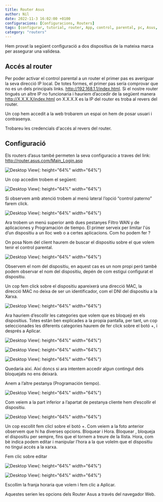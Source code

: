 ```yaml
---
title: Router Asus
author: Nil
date: 2022-11-3 16:02:00 +0100
configuracions: [Configuracions, Routers]
tags: [configurar, tutorial, router, App, control, parental, pc, Asus, acces, xarxa, dispositiu, restringir, escrit per Nil, 3 de Novembre de 2022, cable, Wifi, IP, IPv6, MAC, Android]
category: "routers"
---
```


Hem provat la següent configuració a dos dispositius de la mateixa marca per assegurar una validesa.

## Accés al router
Per poder activar el control parental a un router el primer pas es averiguar la seva direcció IP local. De totes formes, el primer pas sería comprovar que no es un dels principals links.
http://192.168.1.1/index.html. Si el nostre router tingués un altre IP no funcionaria i hauriem d’accedir de la següent manera http://X.X.X.X/index.html on X.X.X.X es la IP del router es troba al revers del router.

Un cop hem accedit a la web trobarem un espai on hem de posar usuari i contrasenya.

Trobareu les credencials d'accés al revers del router.

## Configuració
Els routers d’asus també permeten la seva configuracio a traves del link: http://router.asus.com/Main_Login.asp

![Desktop View](/assets/img/2022-11-3-router-asus/image3.png){: height="64%" width="64%"}

Un cop accedim trobem el següent:

![Desktop View](/assets/img/2022-11-3-router-asus/image1.png){: height="64%" width="64%"}

Si observem amb atenció trobem al menú lateral l’opció “control paterno” farem click.

![Desktop View](/assets/img/2022-11-3-router-asus/image11.png){: height="64%" width="64%"}

Ara trobem un menú superior amb dues pestanyes Filtro WAN y de aplicaciones y Programación de tiempo.
El primer serveix per limitar l'ús d’un dispositiu a un lloc web o a certes aplicacions. Com ho podem fer ?

On posa Nom del client haurem de buscar el dispositiu sobre el que volem tenir el control parental.

![Desktop View](/assets/img/2022-11-3-router-asus/image4.png){: height="64%" width="64%"}

Observem el nom del dispositiu, en aquest cas es un nom propi peró tambè podem observar el nom del dispositiu, depén de com estigui configurat el dispositiu.

Un cop fem click sobre el dispositiu apareixerà una direcció MAC, la direcció MAC no deixa de ser un identificador, com el DNI del dispositiu a la Xarxa.

![Desktop View](/assets/img/2022-11-3-router-asus/image12.png){: height="64%" width="64%"}

Ara hauriem d’escollir les categories que volem que es bloqueji en els dispositius. Totes estàn ben explicades a la propia pantalla, per tant, un cop seleccionades les diferents categories haurem de fer click sobre el botó +, i després a Aplicar.

![Desktop View](/assets/img/2022-11-3-router-asus/image8.png){: height="64%" width="64%"}

![Desktop View](/assets/img/2022-11-3-router-asus/image2.png){: height="64%" width="64%"}

![Desktop View](/assets/img/2022-11-3-router-asus/image7.png){: height="64%" width="64%"}

Quedaria així. Així doncs si ara intentem accedir algun contingut dels bloquejats no ens deixarà.

Anem a l’altre pestanya (Programación tiempo).

![Desktop View](/assets/img/2022-11-3-router-asus/image10.png){: height="64%" width="64%"}

Com veiem a la part inferior a l’apartat de pestanya cliente hem d’escollir el dispositiu.

![Desktop View](/assets/img/2022-11-3-router-asus/image6.png){: height="64%" width="64%"}

Un cop escollit fem clicl sobre el botó +.
Com veiem a la foto anterior observem que hi ha diverses opcions. Bloquear i Hora.
Bloquear , bloqueja el dispositiu per sempre, fins que el tornem a treure de la llista.
Hora, com bè indica podem editar i manipular l’hora a la que volelm que el dispositiu no tingui accés a la xarxa.

Fem clic sobre editar

![Desktop View](/assets/img/2022-11-3-router-asus/image5.png){: height="64%" width="64%"}

![Desktop View](/assets/img/2022-11-3-router-asus/image9.png){: height="64%" width="64%"}

Escollim la franja horaria que volem i fem clic a Aplicar.

Aquestes serien les opcions dels Router Asus a través del navegador Web.
